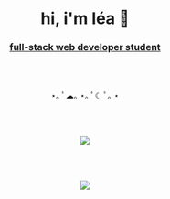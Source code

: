 <h1 align="center">hi, i'm léa 🌙</h1>
<h3 align="center"><ins>full-stack web developer student</ins></h3>  
  <br>
  <br>
  
  <p align="center">
                 ⋆｡ ﾟ☁︎｡ ⋆｡ ﾟ☾ ﾟ｡ ⋆
  </p>
  <br>
  <br>
  
  <p align="center">
  <img align="center" src="https://github-readme-stats.vercel.app/api?username=xmnchild&theme=buefy&show_icons=true" />
  </p>
  
  
<br>
<br>
<p align="center">
  <a href="https://skillicons.dev">
    <img src="https://skillicons.dev/icons?i=git,bash,bsd,gitlab,idea,jquery,raspberrypi,arduino,bootstrap,css,express,nodejs,mongodb,figma,html,js,java,laravel,linux,mysql,php,py,react,tailwind,vscode,xd,docker,ansible&theme=light&perline=14" />
  </a>
</p>
